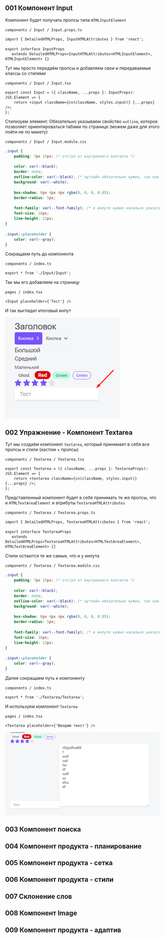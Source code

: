 
## 001 Компонент Input

Компонент будет получать пропсы типа `HTMLInputElement`

`components / Input / Input.props.ts`
```TS
import { DetailedHTMLProps, InputHTMLAttributes } from 'react';  
  
export interface InputProps  
   extends DetailedHTMLProps<InputHTMLAttributes<HTMLInputElement>, HTMLInputElement> {}
```

Тут мы просто передаём пропсы и добавляем свои и передаваемые классы со стилями

`components / Input / Input.tsx`
```TSX
export const Input = ({ className, ...props }: InputProps): JSX.Element => {
	return <input className={cn(className, styles.input)} {...props} />;
};
```

Стилизуем элемент. Обязательно указываем свойство `outline`, которое позволяет ориентироваться табами по странице (можем даже для этого пойти не по макету)

`components / Input / Input.module.css`
```CSS
.input {
	padding: 7px 15px; /* отступ от внутреннего контента */

	color: var(--black);
	border: none;
	outline-color: var(--black); /* аутлайн обязательно нужен, так как он позволяет навигироваться по инпутам */
	background: var(--white);

	box-shadow: 0px 4px 4px rgba(0, 0, 0, 0.05);
	border-radius: 5px;

	font-family: var(--font-family); /* в инпуте нужно насильно указать наш шрифт */
	font-size: 16px;
	line-height: 22px;
}

.input::placeholder {
	color: var(--gray);
}
```

Сокращаем путь до компонента

`components / index.ts`
```TS
export * from './Input/Input';
```

Так мы его добавляем на страницу

`pages / index.tsx`
```TSX
<Input placeholder={'Тест'} />
```

И так выглядит итоговый инпут

![](_png/Pasted%20image%2020230206104140.png)

## 002 Упражнение - Компонент Textarea

Тут мы создаём компонент `textarea`, который принимает в себя все пропсы и стили (кастом + пропсы)

`components / Textarea / Textarea.tsx`
```TSX
export const Textarea = ({ className, ...props }: TextareaProps): JSX.Element => {
	return <textarea className={cn(className, styles.input)} {...props} />;
};
```

Представленный компонент будет в себя принимать те же пропсы, что и `HTMLTextAreaElement` и атрибуты `TextareaHTMLAttributes` 

`components / Textarea / Textarea.props.ts`
```TS
import { DetailedHTMLProps, TextareaHTMLAttributes } from 'react';  
  
export interface TextareaProps  
   extends DetailedHTMLProps<TextareaHTMLAttributes<HTMLTextAreaElement>, HTMLTextAreaElement> {}
```

Стили остаются те же самые, что и у инпута

`components / Textarea / Textarea.module.css`
```CSS
.input {
	padding: 7px 15px; /* отступ от внутреннего контента */

	color: var(--black);
	border: none;
	outline-color: var(--black); /* аутлайн обязательно нужен, так как он позволяет навигироваться по инпутам */
	background: var(--white);

	box-shadow: 0px 4px 4px rgba(0, 0, 0, 0.05);
	border-radius: 5px;

	font-family: var(--font-family); /* в инпуте нужно насильно указать наш шрифт */
	font-size: 16px;
	line-height: 22px;
}

.input::placeholder {
	color: var(--gray);
}
```

Далее сокращаем путь к компоненту

`components / index.ts`
```TS
export * from './Textarea/Textarea';
```

И используем компонент `Textarea` 

`pages / index.tsx`
```TSX
<Textarea placeholder={'Вводим текст'} />
```

![](_png/Pasted%20image%2020230206105619.png)

## 003 Компонент поиска











## 004 Компонент продукта - планирование











## 005 Компонент продукта - сетка











## 006 Компонент продукта - стили











## 007 Склонение слов











## 008 Компонент Image











## 009 Компонент продукта - адаптив















